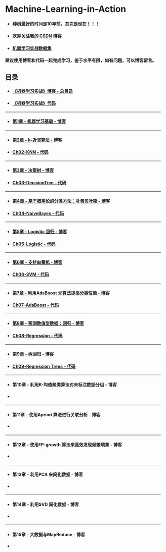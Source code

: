 # Machine-Learning-in-Action
- #### 种树最好的时间是10年前，其次是现在！！！
- #### [欢迎关注我的 CSDN 博客](https://blog.csdn.net/tefuirnever)
- #### [机器学习实战数据集](https://github.com/TeFuirnever/Machine-Learning-in-Action/blob/master/%E6%9C%BA%E5%99%A8%E5%AD%A6%E4%B9%A0%E5%AE%9E%E6%88%98%E6%95%B0%E6%8D%AE%E9%9B%86.zip)

**建议使用博客和代码一起完成学习，鉴于水平有限，如有问题，可以博客留言。**

目录
---

- #### [《机器学习实战》博客 - 总目录](https://blog.csdn.net/TeFuirnever/article/details/99701256)

- #### [《机器学习实战》代码](https://github.com/TeFuirnever/Machine-Learning-in-Action)

---

- #### [第1章 - 机器学习基础 - 博客](https://blog.csdn.net/TeFuirnever/article/details/99734084)

---

- #### [第2章 - k-近邻算法 - 博客](https://blog.csdn.net/TeFuirnever/article/details/99739021)

- #### [Ch02-KNN - 代码](https://github.com/TeFuirnever/Machine-Learning-in-Action/tree/master/Ch02-KNN)

---

- #### [第3章 - 决策树 - 博客](https://blog.csdn.net/TeFuirnever/article/details/99955515)

- #### [Ch03-DecisionTree - 代码](https://github.com/TeFuirnever/Machine-Learning-in-Action/tree/master/Ch03-DecisionTree)

---

- #### [第4章 - 基于概率论的分类方法：朴素贝叶斯 - 博客](https://blog.csdn.net/TeFuirnever/article/details/100108341)

- #### [Ch04-NaiveBayes - 代码](https://github.com/TeFuirnever/Machine-Learning-in-Action/tree/master/Ch04-NaiveBayes)

---

- #### [第5章 - Logistic 回归 - 博客](https://blog.csdn.net/TeFuirnever/article/details/100159150)

- #### [Ch05-Logistic - 代码](https://github.com/TeFuirnever/Machine-Learning-in-Action/tree/master/Ch05-Logistic)

---

- #### [第6章 - 支持向量机 - 博客](https://blog.csdn.net/TeFuirnever/article/details/99701322)

- #### [Ch06-SVM - 代码](https://github.com/TeFuirnever/Machine-Learning-in-Action/tree/master/Ch06-SVM)

---

- #### [第7章 - 利用AdaBoost 元算法提高分类性能 - 博客](https://blog.csdn.net/TeFuirnever/article/details/100191706)

- #### [Ch07-AdaBoost - 代码](https://github.com/TeFuirnever/Machine-Learning-in-Action/tree/master/Ch07-AdaBoost)

---

- #### [第8章 - 预测数值型数据：回归 - 博客](https://blog.csdn.net/TeFuirnever/article/details/100572055)

- #### [Ch08-Regression - 代码](https://github.com/TeFuirnever/Machine-Learning-in-Action/tree/master/Ch08-Regression)

---

- #### [第9章 - 树回归 - 博客](https://blog.csdn.net/TeFuirnever/article/details/101294837)

- #### [Ch09-Regression Trees - 代码](https://github.com/TeFuirnever/Machine-Learning-in-Action/tree/master/Ch09-Regression%20Trees)

---

- #### 第10章 - 利用K-均值聚类算法对未标注数据分组 - 博客

- #### 

---

- #### 第11章 - 使用Apriori 算法进行关联分析 - 博客

- ####

---

- #### 第12章 - 使用FP-growth 算法来高效发现频繁项集 - 博客

- ####

---

- #### 第13章 - 利用PCA 来简化数据 - 博客

- ####

---

- #### 第14章 - 利用SVD 简化数据 - 博客

- ####

---

- #### 第15章 - 大数据与MapReduce - 博客

- ####
